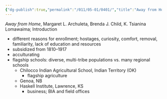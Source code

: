 ```yaml
---
{"dg-publish":true,"permalink":"/011/05-01/0401/","title":"Away from Home","tags":["ETHNS350"],"created":"2024-09-26T13:45:04.155-07:00","updated":"2024-09-26T15:29:25.892-07:00"}
---
```


*Away from Home*, Margaret L. Archuleta, Brenda J. Child, K. Tsianina Lomawaima; Introduction

- different reasons for enrollment; hostages, curiosity, comfort, removal, familiarity, lack of education and resources
- subsidized from 1810–1917
- acculturating
- flagship schools: diverse, multi-tribe populations vs. many regional schools
	- Chilocco Indian Agricultural School, Indian Territory (OK)
		- flagship agriculture
	- Genoa, NB
	- Haskell Institute, Lawrence, KS
		- business; BIA and field offices
